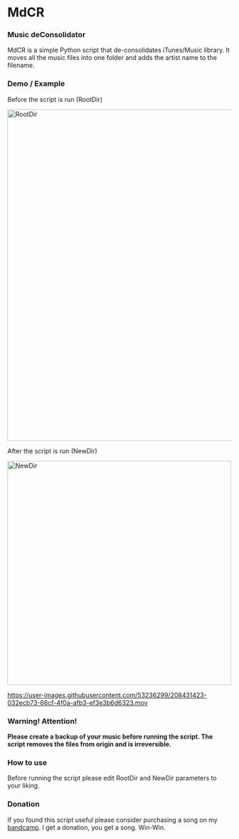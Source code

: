 # MdCR
### Music deConsolidator

MdCR is a simple Python script that de-consolidates iTunes/Music library. It moves all the music files into one folder and adds the artist name to the filename.

### Demo / Example
Before the script is run (RootDir)

<img width="744" alt="RootDir" src="https://user-images.githubusercontent.com/53236299/208443318-5a960b7e-4822-4b06-9f1e-c964189ddbb2.png">

After the script is run (NewDir)

<img width="503" alt="NewDir" src="https://user-images.githubusercontent.com/53236299/208443443-7f1e0102-0a3d-4d05-bbc7-a0093f5a6db0.png">

https://user-images.githubusercontent.com/53236299/208431423-032ecb73-66cf-4f0a-afb3-ef3e3b6d6323.mov

### Warning! Attention!
**Please create a backup of your music before running the script. The script removes the files from origin and is irreversible.**

### How to use
Before running the script please edit RootDir and NewDir parameters to your liking.

### Donation
If you found this script useful please consider purchasing a song on my [bandcamp](https://matisme.bandcamp.com/). I get a donation, you get a song. Win-Win.
